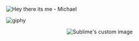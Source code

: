 ![Hey there its me - Michael](https://user-images.githubusercontent.com/68996309/101612617-21bcba80-3a0b-11eb-856a-379b63fe19a5.png)

![giphy](https://user-images.githubusercontent.com/68996309/101611345-ae667900-3a09-11eb-9b74-67ce868f9034.gif)
<p align="center">
  <img src="https://media4.giphy.com/media/xUA7bdpLxQhsSQdyog/giphy.gif?raw=true" alt="Sublime's custom image"/>
</p>

<!--
**MrBeamer/MrBeamer** is a ✨ _special_ ✨ repository because its `README.md` (this file) appears on your GitHub profile.
<hr>

<details>
  <summary>Discover a secret</summary>
  ![giphy](https://user-images.githubusercontent.com/68996309/101611345-ae667900-3a09-11eb-9b74-67ce868f9034.gif)
  <p>Me following my passion</p>
</details>

-->

